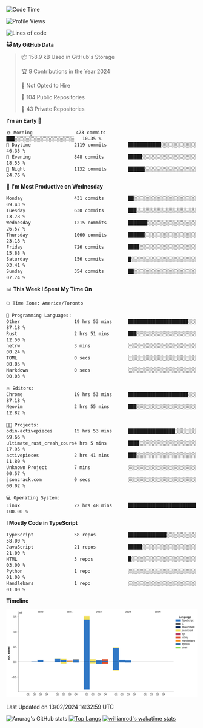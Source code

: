 <!--START_SECTION:waka-->
![Code Time](http://img.shields.io/badge/Code%20Time-1%2C182%20hrs%202%20mins-blue)

![Profile Views](http://img.shields.io/badge/Profile%20Views-5-blue)

![Lines of code](https://img.shields.io/badge/From%20Hello%20World%20I%27ve%20Written-2.7%20million%20lines%20of%20code-blue)

**🐱 My GitHub Data** 

> 📦 158.9 kB Used in GitHub's Storage 
 > 
> 🏆 9 Contributions in the Year 2024
 > 
> 🚫 Not Opted to Hire
 > 
> 📜 104 Public Repositories 
 > 
> 🔑 43 Private Repositories 
 > 
**I'm an Early 🐤** 

```text
🌞 Morning                473 commits         ███░░░░░░░░░░░░░░░░░░░░░░   10.35 % 
🌆 Daytime                2119 commits        ████████████░░░░░░░░░░░░░   46.35 % 
🌃 Evening                848 commits         █████░░░░░░░░░░░░░░░░░░░░   18.55 % 
🌙 Night                  1132 commits        ██████░░░░░░░░░░░░░░░░░░░   24.76 % 
```
📅 **I'm Most Productive on Wednesday** 

```text
Monday                   431 commits         ██░░░░░░░░░░░░░░░░░░░░░░░   09.43 % 
Tuesday                  630 commits         ███░░░░░░░░░░░░░░░░░░░░░░   13.78 % 
Wednesday                1215 commits        ███████░░░░░░░░░░░░░░░░░░   26.57 % 
Thursday                 1060 commits        ██████░░░░░░░░░░░░░░░░░░░   23.18 % 
Friday                   726 commits         ████░░░░░░░░░░░░░░░░░░░░░   15.88 % 
Saturday                 156 commits         █░░░░░░░░░░░░░░░░░░░░░░░░   03.41 % 
Sunday                   354 commits         ██░░░░░░░░░░░░░░░░░░░░░░░   07.74 % 
```


📊 **This Week I Spent My Time On** 

```text
🕑︎ Time Zone: America/Toronto

💬 Programming Languages: 
Other                    19 hrs 53 mins      ██████████████████████░░░   87.18 % 
Rust                     2 hrs 51 mins       ███░░░░░░░░░░░░░░░░░░░░░░   12.50 % 
netrw                    3 mins              ░░░░░░░░░░░░░░░░░░░░░░░░░   00.24 % 
TOML                     0 secs              ░░░░░░░░░░░░░░░░░░░░░░░░░   00.05 % 
Markdown                 0 secs              ░░░░░░░░░░░░░░░░░░░░░░░░░   00.03 % 

🔥 Editors: 
Chrome                   19 hrs 53 mins      ██████████████████████░░░   87.18 % 
Neovim                   2 hrs 55 mins       ███░░░░░░░░░░░░░░░░░░░░░░   12.82 % 

🐱‍💻 Projects: 
odin-activepieces        15 hrs 53 mins      █████████████████░░░░░░░░   69.66 % 
ultimate_rust_crash_cours4 hrs 5 mins        ████░░░░░░░░░░░░░░░░░░░░░   17.95 % 
activepieces             2 hrs 41 mins       ███░░░░░░░░░░░░░░░░░░░░░░   11.80 % 
Unknown Project          7 mins              ░░░░░░░░░░░░░░░░░░░░░░░░░   00.57 % 
jsoncrack.com            0 secs              ░░░░░░░░░░░░░░░░░░░░░░░░░   00.02 % 

💻 Operating System: 
Linux                    22 hrs 48 mins      █████████████████████████   100.00 % 
```

**I Mostly Code in TypeScript** 

```text
TypeScript               58 repos            ██████████████░░░░░░░░░░░   58.00 % 
JavaScript               21 repos            █████░░░░░░░░░░░░░░░░░░░░   21.00 % 
HTML                     3 repos             █░░░░░░░░░░░░░░░░░░░░░░░░   03.00 % 
Python                   1 repo              ░░░░░░░░░░░░░░░░░░░░░░░░░   01.00 % 
Handlebars               1 repo              ░░░░░░░░░░░░░░░░░░░░░░░░░   01.00 % 
```



**Timeline**

![Lines of Code chart](https://raw.githubusercontent.com/wise-introvert/wise-introvert/master/assets/bar_graph.png)


 Last Updated on 13/02/2024 14:32:59 UTC
<!--END_SECTION:waka-->

![Anurag's GitHub stats](https://github-readme-stats.vercel.app/api?username=wise-introvert&count_private=true&show_icons=true)
[![Top Langs](https://github-readme-stats.vercel.app/api/top-langs/?username=wise-introvert&langs_count=10)](https://github.com/anuraghazra/github-readme-stats)
[![willianrod's wakatime stats](https://github-readme-stats.vercel.app/api/wakatime?username=wiseintrovert)](https://github.com/anuraghazra/github-readme-stats)
